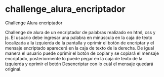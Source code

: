 # challenge_alura_encriptador
Challenge Alura encriptador
<p>Challenge de alura de un encriptador de palabras realizado en html, css y js.
El usuario debe ingresar una palabra en minúscula en la caja de texto localizada a la izquierda de la pantalla y oprimir el botón de encriptar y el mensaje encriptado aparecerá en la caja de texto de la derecha.
De igual manera el usuario puede oprimir el botón de copiar y se copiará el mensaje encriptado, posteriormente lo puede pegar en la caja de texto de la izquierda y oprimir el botón Desencriptar con lo cuál el mensaje quedará original.</p>

